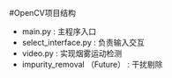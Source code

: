 #OpenCV项目结构

- main.py :  主程序入口
- select_interface.py : 负责输入交互
- video.py : 实现烟雾运动检测
- impurity_removal （Future） : 干扰剔除 
